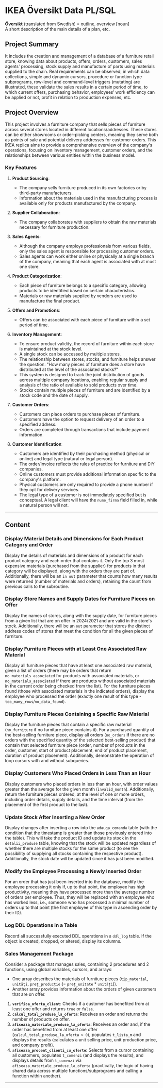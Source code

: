 # IKEA Översikt Data PL/SQL

**Översikt** (translated from Swedish) = outline, overview [noun]  
A short description of the main details of a plan, etc.

## Project Summary

It includes the creation and management of a database of a furniture retail store, knowing data about products, offers, orders, customers, sales agents' processing, stock supply and manufacture of parts using materials supplied to the chain.
Real requirements can be observed, in which data collections, simple and dynamic cursors, procedure or function type subprograms, row-level and command-level triggers (mutating) are illustrated, these validate the sales results in a certain period of time, to which current offers, purchasing behavior, employees' work efficiency can be applied or not, profit in relation to production expenses, etc.

## Project Overview

This project involves a furniture company that sells pieces of furniture across several stores located in different locations/addresses. These stores can be either showrooms or order-picking centers, meaning they serve both as points of sale and potential delivery addresses for customer orders. This IKEA replica aims to provide a comprehensive overview of the company's operations, focusing on inventory management, customer orders, and the relationships between various entities within the business model.

### Key Features

1. **Product Sourcing**:
   - The company sells furniture produced in its own factories or by third-party manufacturers.
   - Information about the materials used in the manufacturing process is available only for products manufactured by the company.

2. **Supplier Collaboration**:
   - The company collaborates with suppliers to obtain the raw materials necessary for furniture production.

3. **Sales Agents**:
   - Although the company employs professionals from various fields, only the sales agent is responsible for processing customer orders.
   - Sales agents can work either online or physically at a single branch of the company, meaning that each agent is associated with at most one store.

4. **Product Categorization**:
   - Each piece of furniture belongs to a specific category, allowing products to be identified based on certain characteristics.
   - Materials or raw materials supplied by vendors are used to manufacture the final product.

5. **Offers and Promotions**:
   - Offers can be associated with each piece of furniture within a set period of time.

6. **Inventory Management**:
   - To ensure product validity, the record of furniture within each store is maintained at the stock level.
   - A single stock can be accessed by multiple stores.
   - The relationship between stores, stocks, and furniture helps answer the question: "How many pieces of furniture does a store have distributed at the level of the associated stocks?"
   - This system is designed to track the joint distribution of goods across multiple company locations, enabling regular supply and analysis of the ratio of available to sold products over time.
   - Stocks contain multiple pieces of furniture and are identified by a stock code and the date of supply.

7. **Customer Orders**:
   - Customers can place orders to purchase pieces of furniture.
   - Customers have the option to request delivery of an order to a specified address.
   - Orders are completed through transactions that include payment information.

8. **Customer Identification**:
   - Customers are identified by their purchasing method (physical or online) and legal type (natural or legal person).
   - The order/invoice reflects the rules of practice for furniture and DIY companies.
   - Online customers must provide additional information specific to the company's platform.
   - Physical customers are only required to provide a phone number if they opt for delivery services.
   - The legal type of a customer is not immediately specified but is conceptual. A legal client will have the `nume_firma` field filled in, while a natural person will not.

---

## Content

### Display Material Details and Dimensions for Each Product Category and Order

Display the details of materials and dimensions of a product for each product category and each order that contains it. Only the top 3 most expensive materials (purchased from the supplier) for products in that category will be displayed, along with the orders they are part of. Additionally, there will be an `in out` parameter that counts how many results were returned (number of materials and orders), retaining the count from previous calls to the subroutine.

### Display Store Names and Supply Dates for Furniture Pieces on Offer

Display the names of stores, along with the supply date, for furniture pieces from a given list that are on offer in 2024/2021 and are valid in the store's stock. Additionally, there will be an `out` parameter that stores the distinct address codes of stores that meet the condition for all the given pieces of furniture.

### Display Furniture Pieces with at Least One Associated Raw Material

Display all furniture pieces that have at least one associated raw material, given a list of orders (there may be orders that return `no_materials_associated` for products with associated materials, or `no_materials_associated` if there are products without associated materials in the current order being checked from the list). For the furniture pieces found (those with associated materials in the indicated orders), display the employee who processed the order (exactly one result of this type - `too_many_rows`/`no_data_found`).

### Display Furniture Pieces Containing a Specific Raw Material

Display the furniture pieces that contain a specific raw material (`no_furniture` if no furniture piece contains it). For a purchased quantity of the best-selling furniture piece, display all orders (`no_orders` if there are no orders with the specified quantity of the selected best-selling product) that contain that selected furniture piece (order, number of products in the order, customer, start of product placement, end of product placement, duration of product placement). Additionally, demonstrate the operation of loop cursors with and without subqueries.

### Display Customers Who Placed Orders in Less Than an Hour

Display customers who placed orders in less than an hour, with order values greater than the average for the given month (`invalid_month`). Additionally, return the furniture pieces ordered, at the level of one or more orders, including order details, supply details, and the time interval (from the placement of the first product to the last).

### Update Stock After Inserting a New Order

Display changes after inserting a row into the `adauga_comanda` table (with the condition that the timestamp is greater than those previously entered into the table). This will take the product ID and update its stock in the `detalii_produse` table, knowing that the stock will be updated regardless of whether there are multiple stocks for the same product (to see the possibility of supplying all stocks containing the respective product). Additionally, the stock date will be updated since it has just been modified.

### Modify the Employee Processing a Newly Inserted Order

For an order that has just been inserted into the database, modify the employee processing it only if, up to that point, the employee has high productivity, meaning they have processed more than the average number of orders per employee. Thus, they will be replaced with an employee who has worked less, i.e., someone who has processed a minimal number of orders up to that point (the first employee of this type in ascending order by their ID).

### Log DDL Operations in a Table

Record all successfully executed DDL operations in a `ddl_log` table. If the object is created, dropped, or altered, display its columns.

### Sales Management Package

Consider a package that manages sales, containing 2 procedures and 2 functions, using global variables, cursors, and arrays:
- One array describes the materials of furniture pieces (`tip_material`, `unități`, `preț_producție` (= `preț_unitate` * `unități`)).
- Another array provides information about the orders of given customers that are on offer.

1. **`verifica_oferta_client`**: Checks if a customer has benefited from at least one offer and returns `true` or `false`.
2. **`calcul_total_produse_la_oferta`**: Receives an order and returns the number of products on offer.
3. **`afiseaza_materiale_produse_la_oferta`**: Receives an order and, if the order has benefited from at least one offer (`calcul_total_produse_la_oferta > 0`), populates `t_lista_m` and displays the results (calculates a unit selling price, unit production price, and company profit).
4. **`afiseaza_procent_clienti_cu_oferte`**: Selects from a cursor containing all customers, populates `t_comenzi` (and displays the results), and displays details from `t_comenzi` via `afiseaza_materiale_produse_la_oferta` (practically, the logic of having shared data across multiple functions/subprograms and calling a function within another).

---

